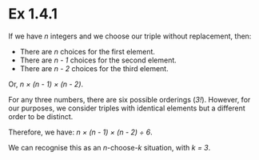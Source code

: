 # Ex 1.4.1

If we have *n* integers and we choose our triple without replacement, then:

*   There are *n* choices for the first element.
*   There are *n - 1* choices for the second element.
*   There are *n - 2* choices for the third element.

Or, *n × (n - 1) × (n - 2)*.

For any three numbers, there are six possible orderings (*3!*).
However, for our purposes, we consider triples with identical
elements but a different order to be distinct.

Therefore, we have: *n × (n - 1) × (n - 2) ÷ 6*.

We can recognise this as an *n*-choose-*k* situation, with *k = 3*.

